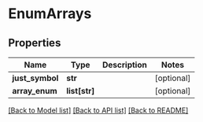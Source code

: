# EnumArrays

## Properties
Name | Type | Description | Notes
------------ | ------------- | ------------- | -------------
**just_symbol** | **str** |  | [optional] 
**array_enum** | **list[str]** |  | [optional] 

[[Back to Model list]](../README.md#documentation-for-models) [[Back to API list]](../README.md#documentation-for-api-endpoints) [[Back to README]](../README.md)

